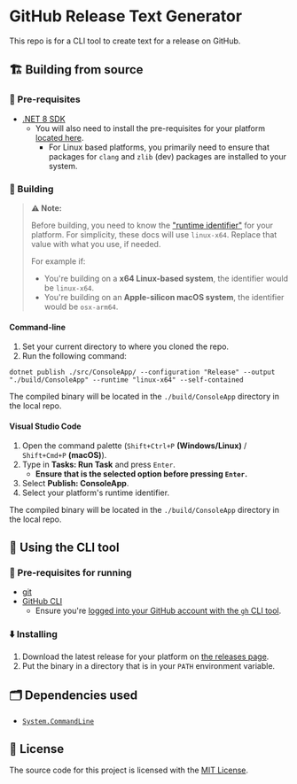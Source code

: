 # GitHub Release Text Generator

This repo is for a CLI tool to create text for a release on GitHub.

## 🏗️ Building from source

### 🧰 Pre-requisites

- [.NET 8 SDK](https://dotnet.microsoft.com/en-us/download/dotnet/8.0)
    - You will also need to install the pre-requisites for your platform [located here](https://learn.microsoft.com/en-us/dotnet/core/deploying/native-aot/?tabs=net7%2Cwindows#prerequisites).
        - For Linux based platforms, you primarily need to ensure that packages for `clang` and `zlib` (dev) packages are installed to your system.

### 🧱 Building

> **⚠️ Note:**
> 
> Before building, you need to know the ["runtime identifier"](https://learn.microsoft.com/en-us/dotnet/core/rid-catalog#known-rids) for your platform. For simplicity, these docs will use `linux-x64`. Replace that value with what you use, if needed.
> 
> For example if:
> * You're building on a **x64 Linux-based system**, the identifier would be `linux-x64`.
> * You're building on an **Apple-silicon macOS system**, the identifier would be `osx-arm64`.

#### Command-line

1. Set your current directory to where you cloned the repo.
2. Run the following command:

```plain
dotnet publish ./src/ConsoleApp/ --configuration "Release" --output "./build/ConsoleApp" --runtime "linux-x64" --self-contained
```

The compiled binary will be located in the `./build/ConsoleApp` directory in the local repo.

#### Visual Studio Code

1. Open the command palette (`Shift+Ctrl+P` **(Windows/Linux)** / `Shift+Cmd+P` **(macOS)**).
2. Type in **Tasks: Run Task** and press `Enter`.
   * **Ensure that is the selected option before pressing `Enter`.**
3. Select **Publish: ConsoleApp**.
4. Select your platform's runtime identifier.

The compiled binary will be located in the `./build/ConsoleApp` directory in the local repo.

## 🏃 Using the CLI tool

### 🧰 Pre-requisites for running

- [git](https://git-scm.com)
- [GitHub CLI](https://cli.github.com)
    - Ensure you're [logged into your GitHub account with the `gh` CLI tool](https://cli.github.com/manual/gh_auth_login).

### ⬇️ Installing

1. Download the latest release for your platform on [the releases page](https://github.com/Smalls1652/GitHubReleaseGen/releases).
2. Put the binary in a directory that is in your `PATH` environment variable.

## 🗂️ Dependencies used

- [`System.CommandLine`](https://github.com/dotnet/command-line-api)

## 🤝 License

The source code for this project is licensed with the [MIT License](LICENSE).
